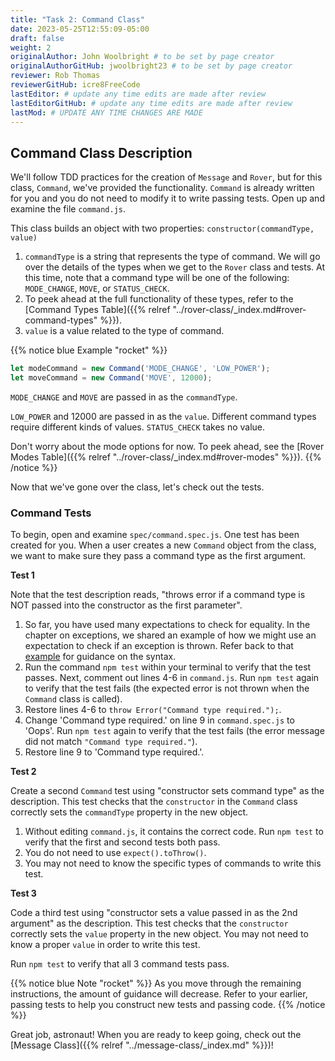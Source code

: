 ```yaml
---
title: "Task 2: Command Class"
date: 2023-05-25T12:55:09-05:00
draft: false
weight: 2
originalAuthor: John Woolbright # to be set by page creator
originalAuthorGitHub: jwoolbright23 # to be set by page creator
reviewer: Rob Thomas
reviewerGitHub: icre8FreeCode
lastEditor: # update any time edits are made after review
lastEditorGitHub: # update any time edits are made after review
lastMod: # UPDATE ANY TIME CHANGES ARE MADE
---
```


## Command Class Description

We'll follow TDD practices for the creation of `Message` and `Rover`, but for this class, `Command`, we've provided the functionality. `Command` is already written for you and you do not need to modify it to write passing tests. Open up and examine the file `command.js`.

This class builds an object with two properties: `constructor(commandType, value)`
1. `commandType` is a string that represents the type of command. We will go over the details of the types when we get to the `Rover` class and tests. At this time, note that a command type will be one of the following: `MODE_CHANGE`, `MOVE`, or `STATUS_CHECK`.
1. To peek ahead at the full functionality of these types, refer to the [Command Types Table]({{% relref "../rover-class/_index.md#rover-command-types" %}}).
1. `value` is a value related to the type of command.

{{% notice blue Example "rocket" %}}
```javascript
let modeCommand = new Command('MODE_CHANGE', 'LOW_POWER');
let moveCommand = new Command('MOVE', 12000);
```

`MODE_CHANGE` and `MOVE` are passed in as the `commandType`.

`LOW_POWER` and 12000 are passed in as the `value`. Different command types require different kinds of values. `STATUS_CHECK` takes no value.

Don't worry about the mode options for now. To peek ahead, see the [Rover Modes Table]({{% relref "../rover-class/_index.md#rover-modes" %}}).
{{% /notice %}}

Now that we've gone over the class, let's check out the tests.

### Command Tests

To begin, open and examine `spec/command.spec.js`. One test has been created for you. When a user creates a new `Command` object from the class, we want to make sure they pass a command type as the first argument.

**Test 1**

Note that the test description reads, "throws error if a command type is NOT passed into the constructor as the first parameter".
<!-- TODO: Add link below that references back to the exceptions chapter example -->
1. So far, you have used many expectations to check for equality. In the chapter on exceptions, we shared an example of how we might use an expectation to check if an exception is thrown. Refer back to that [example]() for guidance on the syntax.
1. Run the command `npm test` within your terminal to verify that the test passes. Next, comment out lines 4-6 in `command.js`. Run `npm test` again to verify that the test fails (the expected error is not thrown when the `Command` class is called).
1. Restore lines 4-6 to `throw Error("Command type required.");`.
1. Change 'Command type required.' on line 9 in `command.spec.js` to 'Oops'. Run `npm test` again to verify that the test fails (the error message did not match `"Command type required."`).
1. Restore line 9 to 'Command type required.'.

**Test 2**

Create a second `Command` test using "constructor sets command type" as the description. This test checks that the `constructor` in the `Command` class correctly sets the `commandType` property in the new object.

1. Without editing `command.js`, it contains the correct code. Run `npm test` to verify that the first and second tests both pass.
1. You do not need to use `expect().toThrow()`.
1. You may not need to know the specific types of commands to write this test.

**Test 3**

Code a third test using "constructor sets a value passed in as the 2nd argument" as the description. This test checks that the `constructor` correctly sets the `value` property in the new object. You may not need to know a proper `value` in order to write this test.

Run `npm test` to verify that all 3 command tests pass.

{{% notice blue Note "rocket" %}}
As you move through the remaining instructions, the amount of guidance will decrease. Refer to your earlier, passing tests to help you construct new tests and passing code.
{{% /notice %}}

Great job, astronaut! When you are ready to keep going, check out the [Message Class]({{% relref "../message-class/_index.md" %}})!

